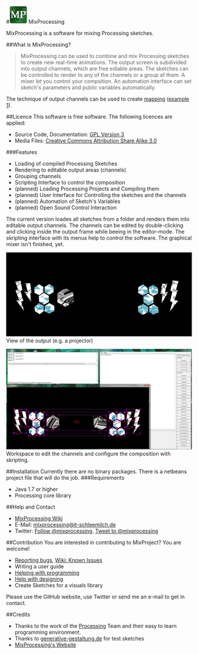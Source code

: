 #![MixProcessing Logo](https://github.com/itschleemilch/MixProcessing/raw/master/images/MixProcessing-Logo_48x48.png) MixProcessing

MixProcessing is a software for mixing Processing sketches.

##What is MixProcessing?
>MixProcessing can be used to combine and mix Processing sketches to create new real-time animations. The output screen is subdivided into output channels, which are free ediable areas. The sketches can be controlled to render to any of the channels or a group af them. A mixer let you control your compsition. An automation interface can set sketch's parameters and public variables automatically.

The technique of output channels can be used to create [mapping](http://en.wikipedia.org/wiki/Projection_mapping) ([example 1](http://www.vjseptum.com/wp-content/uploads/2013/01/Coliseum_VO_003.jpg)).

##Licence
This software is free software. The following licences are applied:
* Source Code, Documentation: [GPL Version 3](https://github.com/itschleemilch/MixProcessing/raw/master/LICENSE)
* Media Files: [Creative Commons Attribution Share Alike 3.0](https://creativecommons.org/licenses/by-sa/3.0/de/deed.en)

###Features
* Loading of compiled Processing Sketches
* Rendering to editable output areas (channels)
* Grouping channels
* Scripting Interface to control the composition
* (planned) Loading Processing Projects and Compiling them
* (planned) User Interface for Controlling the sketches and the channels
* (planned) Automation of Sketch's Variables
* (planned) Open Sound Control Interaction

The current version loades all sketches from a folder and renders them into editable output channels. The channels can be edited by double-clicking and clicking inside the output frame while beeing in the editor-mode. The skripting interface with its menus help to control the software. The graphical mixer isn't finished, yet.

![Demonstration of the current codebase](https://github.com/itschleemilch/MixProcessing/raw/master/images/2014-08-15_tech_demo2_output.jpg)  
View of the output (e.g. a projector)

![Edit mode](https://github.com/itschleemilch/MixProcessing/raw/master/images/2014-08-15_tech_demo2.jpg)  
Workspace to edit the channels and configure the composition with skripting.

##Installation
Currently there are no binary packages. There is a netbeans project file that will do the job. 
###Requirements
* Java 1.7 or higher
* Processing core library

##Help and Contact
* [MixProcessing Wiki](https://github.com/itschleemilch/MixProcessing/wiki)
* E-Mail: <mixprocessing@it-schleemilch.de>
* Twitter: [Follow @mixprocessing](https://twitter.com/mixprocessing), [Tweet to @mixprocessing](https://twitter.com/intent/tweet?screen_name=mixprocessing)

##Contribution
You are interested in contributing to MixProject? You are welcome! 

* [Reporting bugs](https://github.com/itschleemilch/MixProcessing/issues), [Wiki: Known Issues](https://github.com/itschleemilch/MixProcessing/wiki/Known-Issues)
* Writing a user guide
* [Helping with programming](https://github.com/itschleemilch/MixProcessing/wiki/Roadmap)
* [Help with designing](https://github.com/itschleemilch/MixProcessing/blob/design/source/Design/1%20Development/2014-08-20%20Briefing/Design-Tasks.md)
* Create Sketches for a visuals library

Please use the GitHub website, use Twitter or send me an e-mail to get in contact.

##Credits
* Thanks to the work of the [Processing](http://www.processing.org/) Team and their easy to learn programming environment.
* Thanks to [generative-gestaltung.de](http://generative-gestaltung.de/) for test sketches
* [MixProcessing's Website](http://itschleemilch.github.io/MixProcessing/)

